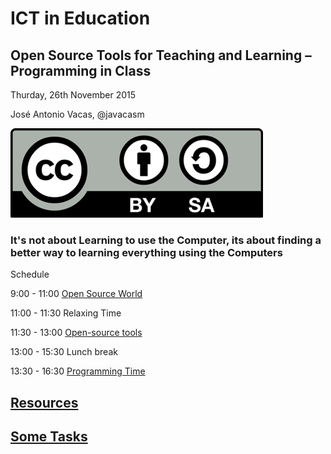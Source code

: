 
# ICT in Education
## Open Source Tools for Teaching and Learning – Programming in Class

Thurday, 26th November 2015

José Antonio Vacas, @javacasm

![./Licencia CC.png](./images/Licencia_CC.png)

### It's not about Learning to use the Computer, its about finding a better way to learning everything using the Computers



Schedule

   9:00 - 11:00  [Open Source World](./OpenSourceWorld.md)

  11:00 - 11:30  Relaxing Time

  11:30 - 13:00  [Open-source tools](./OpenSourceTools.md)

  13:00 - 15:30  Lunch break

  13:30 - 16:30 [Programming Time](./ProgrammingInClass.md)

## [Resources](./resources.md)

## [Some Tasks](./task.md)

